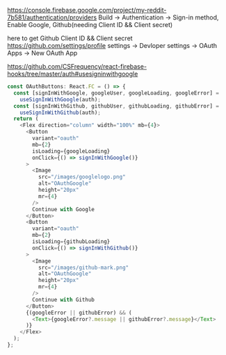 https://console.firebase.google.com/project/my-reddit-7b581/authentication/providers
Build -> Authentication -> Sign-in method, Enable Google, Github(needing Client ID && Client secret)

here to get Github Client ID && Client secret
https://github.com/settings/profile 
settings -> Devloper settings -> OAuth Apps -> New OAuth App

https://github.com/CSFrequency/react-firebase-hooks/tree/master/auth#usesigninwithgoogle
```ts
const OAuthButtons: React.FC = () => {
  const [signInWithGoogle, googleUser, googleLoading, googleError] =
    useSignInWithGoogle(auth);
  const [signInWithGithub, githubUser, githubLoading, githubError] =
    useSignInWithGithub(auth);
  return (
    <Flex direction="column" width="100%" mb={4}>
      <Button
        variant="oauth"
        mb={2}
        isLoading={googleLoading}
        onClick={() => signInWithGoogle()}
      >
        <Image
          src="/images/googlelogo.png"
          alt="OAuthGoogle"
          height="20px"
          mr={4}
        />
        Continue with Google
      </Button>
      <Button
        variant="oauth"
        mb={2}
        isLoading={githubLoading}
        onClick={() => signInWithGithub()}
      >
        <Image
          src="/images/github-mark.png"
          alt="OAuthGoogle"
          height="20px"
          mr={4}
        />
        Continue with Github
      </Button>
      {(googleError || githubError) && (
        <Text>{googleError?.message || githubError?.message}</Text>
      )}
    </Flex>
  );
};
```
